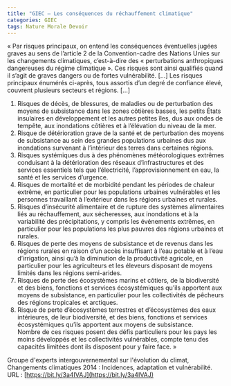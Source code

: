 ```yaml
---
title: "GIEC – Les conséquences du réchauffement climatique"
categories: GIEC
tags: Nature Morale Devoir
---
```


« Par risques principaux, on entend les conséquences éventuelles jugées graves au sens de l’article 2 de la Convention-cadre des Nations Unies sur les changements climatiques, c’est-à-dire des « perturbations anthropiques dangereuses du régime climatique ». Ces risques sont ainsi qualifiés quand il s’agit de graves dangers ou de fortes vulnérabilité. [...] Les risques principaux énumérés ci-après, tous assortis d’un degré de confiance élevé, couvrent plusieurs secteurs et régions. [...]  
1. Risques de décès, de blessures, de maladies ou de perturbation des moyens de subsistance dans les zones côtières basses, les petits États insulaires en développement et les autres petites îles, dus aux ondes de tempête, aux inondations côtières et à l’élévation du niveau de la mer.
2. Risque de détérioration grave de la santé et de perturbation des moyens de subsistance au sein des grandes populations urbaines dus aux inondations survenant à l’intérieur des terres dans certaines régions.  
3. Risques systémiques dus à des phénomènes météorologiques extrêmes conduisant à la détérioration des réseaux d’infrastructures et des services essentiels tels que l’électricité, l’approvisionnement en eau, la santé et les services d’urgence.  
4. Risques de mortalité et de morbidité pendant les périodes de chaleur extrême, en particulier pour les populations urbaines vulnérables et les personnes travaillant à l’extérieur dans les régions urbaines et rurales.  
5. Risques d’insécurité alimentaire et de rupture des systèmes alimentaires liés au réchauffement, aux sécheresses, aux inondations et à la variabilité des précipitations, y compris les événements extrêmes, en particulier pour les populations les plus pauvres des régions urbaines et rurales.  
6. Risques de perte des moyens de subsistance et de revenus dans les régions rurales en raison d’un accès insuffisant à l’eau potable et à l’eau d’irrigation, ainsi qu’à la diminution de la productivité agricole, en particulier pour les agriculteurs et les éleveurs disposant de moyens limités dans les régions semi-arides.  
7. Risques de perte des écosystèmes marins et côtiers, de la biodiversité et des biens, fonctions et services écosystémiques qu’ils apportent aux moyens de subsistance, en particulier pour les collectivités de pêcheurs des régions tropicales et arctiques.  
8. Risque de perte d’écosystèmes terrestres et d’écosystèmes des eaux intérieures, de leur biodiversité, et des biens, fonctions et services écosystémiques qu’ils apportent aux moyens de subsistance.  
Nombre de ces risques posent des défis particuliers pour les pays les moins développés et les collectivités vulnérables, compte tenu des capacités limitées dont ils disposent pour y faire face. »

Groupe d'experts intergouvernemental sur l'évolution du climat, Changements climatiques 2014 : Incidences, adaptation et vulnérabilité. URL : [https://bit.ly/3a4IVAJ](https://bit.ly/3a4IVAJ)

